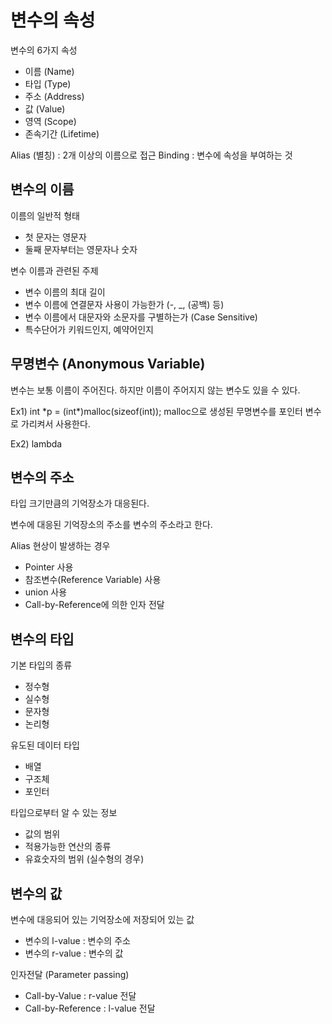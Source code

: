 # 변수의 속성

변수의 6가지 속성

- 이름 (Name)
- 타입 (Type)
- 주소 (Address)
- 값 (Value)
- 영역 (Scope)
- 존속기간 (Lifetime)

Alias (별칭) : 2개 이상의 이름으로 접근
Binding : 변수에 속성을 부여하는 것

## 변수의 이름

이름의 일반적 형태

- 첫 문자는 영문자
- 둘째 문자부터는 영문자나 숫자

변수 이름과 관련된 주제

- 변수 이름의 최대 길이
- 변수 이름에 연결문자 사용이 가능한가 (-, _, (공백) 등)
- 변수 이름에서 대문자와 소문자를 구별하는가 (Case Sensitive)
- 특수단어가 키워드인지, 예약어인지

## 무명변수 (Anonymous Variable)

변수는 보통 이름이 주어진다.
하지만 이름이 주어지지 않는 변수도 있을 수 있다.

Ex1) int \*p = (int*)malloc(sizeof(int));
malloc으로 생성된 무명변수를 포인터 변수로 가리켜서 사용한다.

Ex2) lambda

## 변수의 주소

타입 크기만큼의 기억장소가 대응된다.

변수에 대응된 기억장소의 주소를 변수의 주소라고 한다.

Alias 현상이 발생하는 경우

- Pointer 사용 
- 참조변수(Reference Variable) 사용
- union 사용
- Call-by-Reference에 의한 인자 전달

## 변수의 타입

기본 타입의 종류

- 정수형
- 실수형
- 문자형
- 논리형

유도된 데이터 타입

- 배열
- 구조체
- 포인터

타입으로부터 알 수 있는 정보

- 값의 범위
- 적용가능한 연산의 종류
- 유효숫자의 범위 (실수형의 경우)

## 변수의 값

변수에 대응되어 있는 기억장소에 저장되어 있는 값

- 변수의 l-value : 변수의 주소
- 변수의 r-value : 변수의 값

인자전달 (Parameter passing)

- Call-by-Value : r-value 전달
- Call-by-Reference : l-value 전달


